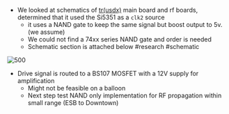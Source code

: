 - We looked at schematics of [tr(usdx)](https://dl2man.de/2-trusdx-assembly/) main board and rf boards, determined that it used the Si5351 as a `clk2` source
	- it uses a NAND gate to keep the same signal but boost output to 5v. (we assume)
	- We could not find a 74xx series NAND gate and order is needed
	- Schematic section is attached below
	#research #schematic

![500](bin/Pasted%20image%2020241217193804.png)

- Drive signal is routed to a BS107 MOSFET with a 12V supply for amplification
	- Might not be feasible on a balloon
	- Next step test NAND only implementation for RF propagation within small range (ESB to Downtown)
